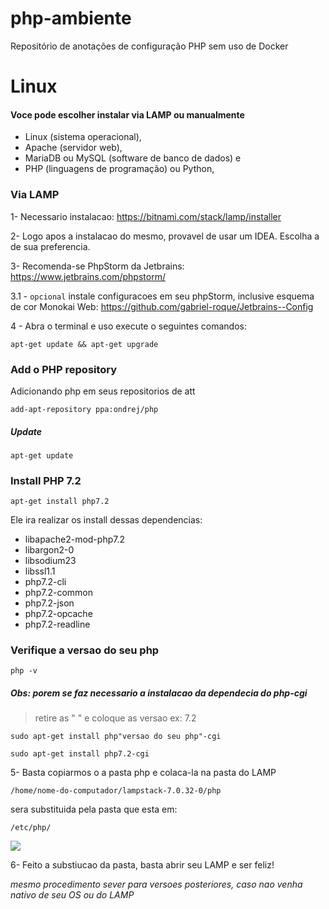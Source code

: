 # php-ambiente
Repositório de anotações de configuração PHP sem uso de Docker

# Linux
#### Voce pode escolher instalar via LAMP ou manualmente

* Linux (sistema operacional),
* Apache (servidor web),
* MariaDB ou MySQL (software de banco de dados) e
* PHP (linguagens de programação) ou Python,

### Via LAMP
1- Necessario instalacao: https://bitnami.com/stack/lamp/installer 

2- Logo apos a instalacao do mesmo, provavel de usar um IDEA. Escolha a de sua preferencia. 

3- Recomenda-se PhpStorm da Jetbrains: https://www.jetbrains.com/phpstorm/ 

3.1 - `opcional` instale configuracoes em seu phpStorm, inclusive esquema de cor Monokai Web: https://github.com/gabriel-roque/Jetbrains--Config

4 - Abra o terminal e uso execute o seguintes comandos:

```
apt-get update && apt-get upgrade
```

### Add o PHP repository

Adicionando php em seus repositorios de att

```
add-apt-repository ppa:ondrej/php
```

##### Update

```
apt-get update
```

### Install PHP 7.2

```
apt-get install php7.2
```

Ele ira realizar os install dessas dependencias:

- libapache2-mod-php7.2
- libargon2-0
- libsodium23
- libssl1.1
- php7.2-cli
- php7.2-common
- php7.2-json
- php7.2-opcache
- php7.2-readline

### Verifique a versao do seu php

```
php -v
```

##### *Obs: porem se faz necessario a instalacao da dependecia do php-cgi*

> retire as " " e coloque as versao ex: 7.2

```
sudo apt-get install php"versao do seu php"-cgi
```

```
sudo apt-get install php7.2-cgi
```

5- Basta copiarmos o a pasta php e colaca-la na pasta do LAMP

`/home/nome-do-computador/lampstack-7.0.32-0/php` 

sera substituida pela pasta que esta em:

`/etc/php/`

![](/home/gabriel-odyssey/Imagens/Screenshot_20180922_141509.png)



6- Feito a substiucao da pasta, basta abrir seu LAMP e ser feliz!

*mesmo procedimento sever para versoes posteriores, caso nao venha nativo de seu OS ou do LAMP*